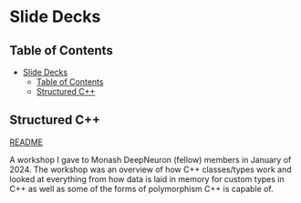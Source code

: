 # Slide Decks

## Table of Contents

- [Slide Decks](#slide-decks)
  - [Table of Contents](#table-of-contents)
  - [Structured C++](#structured-c)

## Structured C++

[README](structured-cxx/README.md)

A workshop I gave to Monash DeepNeuron (fellow) members in January of 2024. The workshop was an overview of how C++ classes/types work and looked at everything from how data is laid in memory for custom types in C++ as well as some of the forms of polymorphism C++ is capable of.
